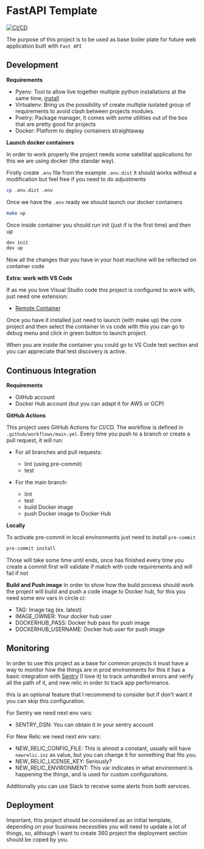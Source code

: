 # FastAPI Template

[![CI/CD](https://github.com/minsau/fastapi-template/actions/workflows/main.yml/badge.svg)](https://github.com/minsau/fastapi-template/actions/workflows/main.yml)

The purpose of this project is to be used as base boiler plate for future web application built with `Fast API`

## Development


**Requirements**

- Pyenv: Tool to allow live together multiple python installations at the same time, [install](https://github.com/pyenv/pyenv)
- Virtualenv: Bring us the possibility of create multiple isolated group of requirements to avoid clash between projects modules.
- Poetry: Package manager, it comes with some utilities out of the box that are pretty good for projects
- Docker: Platform to deploy containers straightaway

**Launch docker containers**

In order to work properly the project needs some satellital applications for this we are using docker (the standar way).

Firstly create `.env` file from the example `.env.dist` it should works without a modification but feel free if you need to do adjustments

```bash
cp .env.dist .env
```

Once we have the `.env` ready we should launch our docker containers

```bash
make up
```

Once inside container you should run init (just if is the first time) and then up
```bash
dev init
dev up
```
Now all the changes that you have in your host machine will be reflected on container code

**Extra: work with VS Code**

If as me you love Visual Studio code this project is configured to work with, just need one extension:

- [Remote Container](https://code.visualstudio.com/docs/remote/containers)

Once you have it installed just need to launch (with make up) the core project and then select the container in vs code
with this you can go to debug menu and click in green button to launch project.

When you are inside the container you could go to VS Code test section and you can appreciate that test discovery is active.

## Continuous Integration

**Requirements**

- GitHub account
- Docker Hub account (but you can adapt it for AWS or GCP)

**GitHub Actions**

This project uses GitHub Actions for CI/CD. The workflow is defined in `.github/workflows/main.yml`. Every time you push to a branch or create a pull request, it will run:

- For all branches and pull requests:
  - lint (using pre-commit)
  - test

- For the main branch:
  - lint
  - test
  - build Docker image
  - push Docker image to Docker Hub

**Locally**

To activate pre-commit in local environments just need to install `pre-commit`

```bash
pre-commit install
```
Those will take some time until ends, once has finished every time you create a commit first will validate if match with code requirements and will fail if not

**Build and Push image**
In order to show how the build process should work the project will build and push a code image to Docker hub, for this you need some env vars in circle ci:

- TAG: Image tag (ex. latest)
- IMAGE_OWNER: Your docker hub user
- DOCKERHUB_PASS: Docker hub pass for push image
- DOCKERHUB_USERNAME: Docker hub user for push image

## Monitoring
In order to use this project as a base for common projects it must have a way to monitor how the things are in prod environments for this it has a basic integration with [Sentry](https://docs.sentry.io/) (I love it) to track unhandled errors and verify all the path of it,  and new relic in order to track app performance.

this is an optional feature that I recommend to consider but if don't want it you can skip this configuration.

For Sentry we need next env vars:
- SENTRY_DSN: You can obtain it in your sentry account

For New Relic we need next env vars:
- NEW_RELIC_CONFIG_FILE: This is almost a constant, usually will have `newrelic.ini` as value, but you can change it for something that fits you.
- NEW_RELIC_LICENSE_KEY: Seriously?
- NEW_RELIC_ENVIRONMENT: This var indicates in what environment is happening the things, and is used for custom configurations.

Additionally you can use Slack to receive some alerts from both services.

## Deployment

Important, this project should be considered as an initial template, depending on your business necessities you will need to update a lot of things, so, although I want to create 360 project the deployment section should be coped by you.
